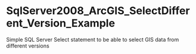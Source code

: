 # SqlServer2008_ArcGIS_SelectDifferent_Version_Example
Simple SQL Server Select statement to be able to select GIS data from different versions
